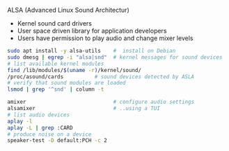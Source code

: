 ALSA (Advanced Linux Sound Architectur)

* Kernel sound card drivers
* User space driven library for application developers
* Users have permission to play audio and change mixer levels


```bash
sudo apt install -y alsa-utils    #  install on Debian
sudo dmesg | egrep -i "alsa|snd"  # kernel messages for sound devices
# list available kernel modules
find /lib/modules/$(uname -r)/kernel/sound/
/proc/asound/cards          # sound devices detected by ASLA
# verify that sound modules are loaded
lsmod | grep '^snd' | column -t
```

```bash
amixer                            # configure audio settings
alsamixer                         # ..using a TUI
# list audio devices
aplay -l
aplay -L | grep :CARD
# produce noise on a device
speaker-test -D default:PCH -c 2
```
